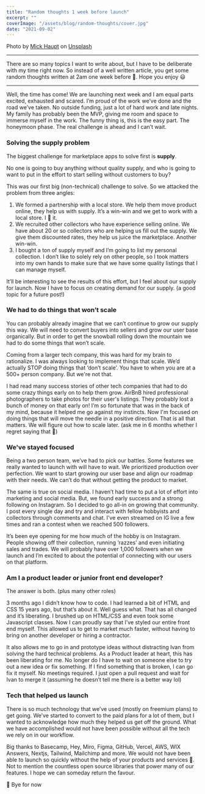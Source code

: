 ```yaml
---
title: "Random thoughts 1 week before launch"
excerpt: ""
coverImage: "/assets/blog/random-thoughts/cover.jpg"
date: "2021-09-02"
---
```


Photo by [Mick Haupt](https://unsplash.com/@rocinante_11?utm_source=unsplash&utm_medium=referral&utm_content=creditCopyText) on [Unsplash](https://unsplash.com/s/photos/random?utm_source=unsplash&utm_medium=referral&utm_content=creditCopyText) 
  
---

There are so many topics I want to write about, but I have to be deliberate with my time right now. So instead of a well written article, you get some random thoughts written at 2am one week before 🚀. Hope you enjoy 😃

---

Well, the time has come! We are launching next week and I am equal parts excited, exhausted and scared. I’m proud of the work we’ve done and the road we’ve taken. No outside funding, just a lot of hard work and late nights. My family has probably been the MVP, giving me room and space to immerse myself in the work. The funny thing is, this is the easy part. The honeymoon phase. The real challenge is ahead and I can’t wait.

### Solving the supply problem
The biggest challenge for marketplace apps to solve first is **supply**. 

No one is going to buy anything without quality supply, and who is going to want to put in the effort to start selling without customers to buy? 

This was our first big (non-technical) challenge to solve. So we attacked the problem from three angles:

1. We formed a partnership with a local store. We help them move product online, they help us with supply. It’s a win-win and we get to work with a local store. I 🧡 it.
2. We recruited other collectors who have experience selling online. We have about 20 or so collectors who are helping us fill out the supply. We give them discounted rates, they help us juice the marketplace. Another win-win.
3. I bought a ton of supply myself and I’m going to list my personal collection. I don’t like to solely rely on other people, so I took matters into my own hands to make sure that we have some quality listings that I can manage myself. 

It’ll be interesting to see the results of this effort, but I feel about our supply for launch. Now I have to focus on creating demand for our supply. (a good topic for a future post!)

### We had to do things that won’t scale

You can probably already imagine that we can’t continue to grow our supply this way. We will need to convert buyers into sellers and grow our user base organically. But in order to get the snowball rolling down the mountain we had to do some things that won’t scale. 

Coming from a larger tech company, this was hard for my brain to rationalize. I was always looking to implement things that scale. We’d actually STOP doing things that ‘don’t scale’. You have to when you are at a 500+ person company. But we're not that.

I had read many success stories of other tech companies that had to do some crazy things early on to help them grow. AirBnB hired professional photographers to take photos for their user's listings. They probably lost a bunch of money on that early on! I’m so fortunate that was in the back of my mind, because it helped me go against my instincts. Now I'm focused on doing things that will move the needle in a positive direction. That is all that matters. We will figure out how to scale later. (ask me in 6 months whether I regret saying that 🤣)

### We've stayed focused
Being a two person team, we’ve had to pick our battles. Some features we really wanted to launch with will have to wait. We prioritized production over perfection. We want to start growing our user base and align our roadmap with their needs. We can’t do that without getting the product to market.

The same is true on social media. I haven’t had time to put a lot of effort into marketing and social media. But, we found early success and a strong following on Instagram. So I decided to go all-in on growing that community. I post every single day and try and interact with fellow hobbyists and collectors through comments and chat. I’ve even streamed on IG live a few times and ran a contest when we reached 500 followers.

It’s been eye opening for me how much of the hobby is on Instagram. People showing off their collection, running ‘razzes’ and even initiating sales and trades. We will probably have over 1,000 followers when we launch and I’m excited to about the potential of connecting with our users on that platform.

### Am I a product leader or junior front end developer?
The answer is both. (plus many other roles)

3 months ago I didn’t know how to code. I had learned a bit of HTML and CSS 15 years ago, but that’s about it. Well guess what. That has all changed and it’s liberating. I brushed up on HTML/CSS and even took some Javascript classes. Now I can proudly say that I’ve styled our entire front end myself. This allowed us to get to market much faster, without having to bring on another developer or hiring a contractor. 

It also allows me to go in and prototype ideas without distracting Ivan from solving the hard technical problems. As a Product leader at heart, this has been liberating for me. No longer do I have to wait on someone else to try out a new idea or fix something. If I find something that is broken, I can go fix it myself. No meetings required. I just open a pull request and wait for Ivan to merge it (assuming he doesn’t tell me there is a better way lol)

### Tech that helped us launch
There is so much technology that we’ve used (mostly on freemium plans) to get going. We’ve started to convert to the paid plans for a lot of them, but I wanted to acknowledge how much they helped us get off the ground. What we have accomplished would not have been possible without all the tech we rely on in our workflow.

Big thanks to Basecamp, Hey, Miro, Figma, GitHub, Vercel, AWS, WIX Answers, Nextjs, Tailwind, Mailchimp and more. We would not have been able to launch so quickly without the help of your products and services 🙇. Not to mention the countless open source libraries that power many of our features. I hope we can someday return the favour.

👋 Bye for now